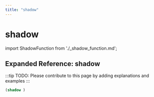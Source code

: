```yaml
---
title: "shadow"
---
```


# shadow

import ShadowFunction from './_shadow_function.md';

<ShadowFunction />

## Expanded Reference: shadow

:::tip
TODO: Please contribute to this page by adding explanations and examples
:::

```lisp
(shadow )
```
